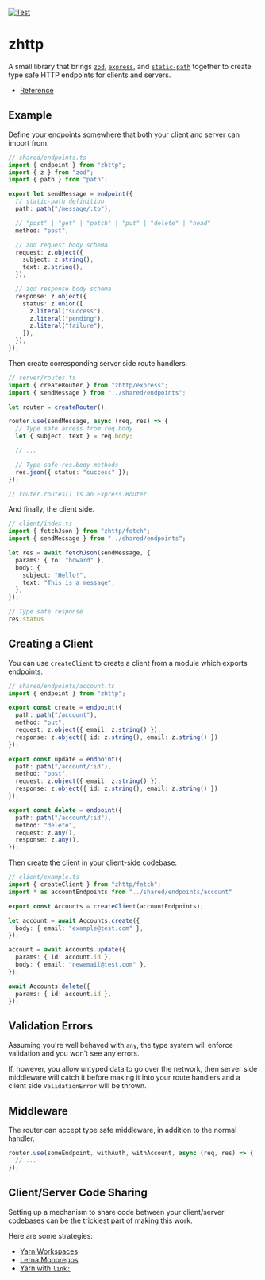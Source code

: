 [![Test](https://github.com/danprince/zhttp/actions/workflows/test.yml/badge.svg)](https://github.com/danprince/zhttp/actions/workflows/test.yml)

# zhttp
A small library that brings [`zod`][zod], [`express`][express], and [`static-path`][static-path] together to create type safe HTTP endpoints for clients and servers.

* [Reference](./docs)

## Example
Define your endpoints somewhere that both your client and server can import from.

```ts
// shared/endpoints.ts
import { endpoint } from "zhttp";
import { z } from "zod";
import { path } from "path";

export let sendMessage = endpoint({
  // static-path definition
  path: path("/message/:to"),

  // "post" | "get" | "patch" | "put" | "delete" | "head"
  method: "post",

  // zod request body schema
  request: z.object({
    subject: z.string(),
    text: z.string(),
  }),

  // zod response body schema
  response: z.object({
    status: z.union([
      z.literal("success"),
      z.literal("pending"),
      z.literal("failure"),
    ]),
  }),
});
```

Then create corresponding server side route handlers.

```ts
// server/routes.ts
import { createRouter } from "zhttp/express";
import { sendMessage } from "../shared/endpoints";

let router = createRouter();

router.use(sendMessage, async (req, res) => {
  // Type safe access from req.body
  let { subject, text } = req.body;

  // ...

  // Type safe res.body methods
  res.json({ status: "success" });
});

// router.routes() is an Express.Router
```

And finally, the client side.

```ts
// client/index.ts
import { fetchJson } from "zhttp/fetch";
import { sendMessage } from "../shared/endpoints";

let res = await fetchJson(sendMessage, {
  params: { to: "howard" },
  body: {
    subject: "Hello!",
    text: "This is a message",
  },
});

// Type safe response
res.status
```

## Creating a Client
You can use `createClient` to create a client from a module which exports endpoints.

```ts
// shared/endpoints/account.ts
import { endpoint } from "zhttp";

export const create = endpoint({
  path: path("/account"),
  method: "put",
  request: z.object({ email: z.string() }),
  response: z.object({ id: z.string(), email: z.string() })
});

export const update = endpoint({
  path: path("/account/:id"),
  method: "post",
  request: z.object({ email: z.string() }),
  response: z.object({ id: z.string(), email: z.string() })
});

export const delete = endpoint({
  path: path("/account/:id"),
  method: "delete",
  request: z.any(),
  response: z.any(),
});
```

Then create the client in your client-side codebase:

```ts
// client/example.ts
import { createClient } from "zhttp/fetch";
import * as accountEndpoints from "../shared/endpoints/account"

export const Accounts = createClient(accountEndpoints);

let account = await Accounts.create({
  body: { email: "example@test.com" },
});

account = await Accounts.update({
  params: { id: account.id },
  body: { email: "newemail@test.com" },
});

await Accounts.delete({
  params: { id: account.id },
});
```

## Validation Errors
Assuming you're well behaved with `any`, the type system will enforce validation and you won't see any errors.

If, however, you allow untyped data to go over the network, then server side middleware will catch it before making it into your route handlers and a client side `ValidationError` will be thrown.

## Middleware
The router can accept type safe middleware, in addition to the normal handler.

```ts
router.use(someEndpoint, withAuth, withAccount, async (req, res) => {
  // ...
});
```

## Client/Server Code Sharing 
Setting up a mechanism to share code between your client/server codebases can be the trickiest part of making this work.

Here are some strategies:
- [Yarn Workspaces](https://classic.yarnpkg.com/en/docs/workspaces)
- [Lerna Monorepos](https://github.com/lerna/lerna)
- [Yarn with `link:`](https://classic.yarnpkg.com/lang/en/docs/cli/add/#toc-adding-dependencies)

[express]: https://github.com/expressjs/express
[zod]: https://github.com/colinhacks/zod
[static-path]: https://github.com/garybernhardt/static-path
